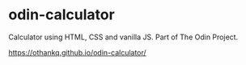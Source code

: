 # odin-calculator
Calculator using HTML, CSS and vanilla JS. Part of The Odin Project.

https://othankq.github.io/odin-calculator/
